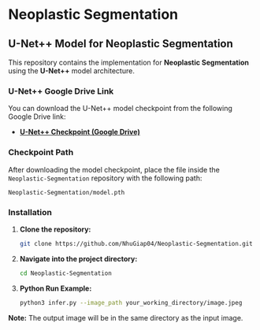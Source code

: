 # Neoplastic Segmentation

## U-Net++ Model for Neoplastic Segmentation

This repository contains the implementation for **Neoplastic Segmentation** using the **U-Net++** model architecture.

### U-Net++ Google Drive Link

You can download the U-Net++ model checkpoint from the following Google Drive link:

- **[U-Net++ Checkpoint (Google Drive)](https://drive.google.com/file/d/10PjuMQ-6HM0HcbZs1h6jG2Hl1OO2SgY7/view?usp=sharing)**

### Checkpoint Path

After downloading the model checkpoint, place the file inside the `Neoplastic-Segmentation` repository with the following path:

```plaintext
Neoplastic-Segmentation/model.pth
```
### Installation

1. **Clone the repository:**

    ```bash
    git clone https://github.com/NhuGiap04/Neoplastic-Segmentation.git
    ```

2. **Navigate into the project directory:**

    ```bash
    cd Neoplastic-Segmentation
    ```
    
3. **Python Run Example:**

    ```bash
    python3 infer.py --image_path your_working_directory/image.jpeg
    ```    

**Note:** The output image will be in the same directory as the input image.

